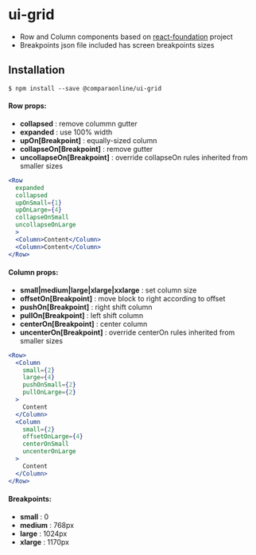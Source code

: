 # ui-grid

* Row and Column components based on [react-foundation](https://github.com/digiaonline/react-foundation) project
* Breakpoints json file included has screen breakpoints sizes

## Installation
```
$ npm install --save @comparaonline/ui-grid
````

#### Row props:

* **collapsed** : remove colummn gutter
* **expanded** : use 100% width
* **upOn[Breakpoint]** : equally-sized column
* **collapseOn[Breakpoint]** : remove gutter
* **uncollapseOn[Breakpoint]** : override collapseOn rules inherited from smaller sizes

```jsx
<Row
  expanded
  collapsed
  upOnSmall={1}
  upOnLarge={4}
  collapseOnSmall
  uncollapseOnLarge
  >
  <Column>Content</Column>
  <Column>Content</Column>
</Row>
```

#### Column props:

* **small|medium|large|xlarge|xxlarge** : set column size
* **offsetOn[Breakpoint]** : move block to right according to offset
* **pushOn[Breakpoint]** : right shift column
* **pullOn[Breakpoint]** : left shift column
* **centerOn[Breakpoint]** : center column
* **uncenterOn[Breakpoint]** : override centerOn rules inherited from smaller sizes

```jsx
<Row>
  <Column
    small={2}
    large={4}
    pushOnSmall={2}
    pullOnLarge={2}
  >
    Content
  </Column>
  <Column
    small={2}
    offsetOnLarge={4}
    centerOnSmall
    uncenterOnLarge
  >
    Content
  </Column>
</Row>
```

#### Breakpoints:
* **small** : 0
* **medium** : 768px
* **large** : 1024px
* **xlarge** : 1170px
